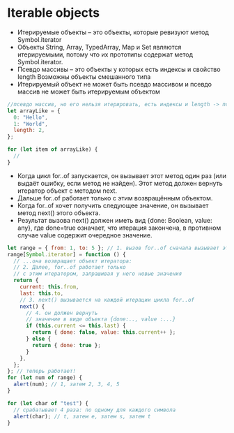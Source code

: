 # Iterable objects

- Итерируемые объекты – это объекты, которые ревизуют метод Symbol.iterator
- Объекты String, Array, TypedArray, Map и Set являются итерируемыми, потому что их прототипы содержат метод Symbol.iterator.
- Псевдо массивы – это объекты у которых есть индексы и свойство length Возможны объекты смешанного типа
- Итерируемый объект не может быть псевдо массивом и псевдо массив не может быть итерируемым объектом

```js
//псевдо массив, но его нельзя итерировать, есть индексы и length -> псевдо массив
let arrayLike = {
  0: "Hello",
  1: "World",
  length: 2,
};

for (let item of arrayLike) {
  //
}
```

- Когда цикл for..of запускается, он вызывает этот метод один раз (или выдаёт ошибку, если метод не найден). Этот метод должен вернуть итератор объект с методом next.
- Дальше for..of работает только с этим возвращённым объектом.
- Когда for..of хочет получить следующее значение, он вызывает метод next() этого объекта.
- Результат вызова next() должен иметь вид {done: Boolean, value: any}, где done=true означает, что итерация закончена, в противном случае value содержит очередное значение.

```js
let range = { from: 1, to: 5 }; // 1. вызов for..of сначала вызывает эту функцию
range[Symbol.iterator] = function () {
  // ...она возвращает объект итератора:
  // 2. Далее, for..of работает только
  // с этим итератором, запрашивая у него новые значения
  return {
    current: this.from,
    last: this.to,
    // 3. next() вызывается на каждой итерации цикла for..of
    next() {
      // 4. он должен вернуть
      // значение в виде объекта {done:.., value :...}
      if (this.current <= this.last) {
        return { done: false, value: this.current++ };
      } else {
        return { done: true };
      }
    },
  };
}; // теперь работает!
for (let num of range) {
  alert(num); // 1, затем 2, 3, 4, 5
}
```

```js
for (let char of "test") {
  // срабатывает 4 раза: по одному для каждого символа
  alert(char); // t, затем e, затем s, затем t
}
```
